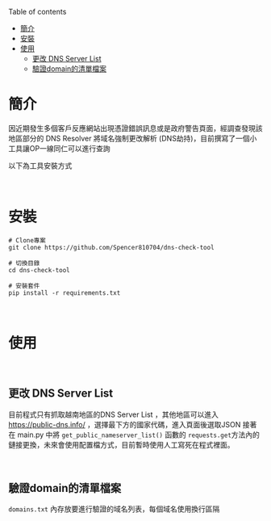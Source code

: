 Table of contents

- [簡介](#簡介)
- [安裝](#安裝)
- [使用](#使用)
  - [更改 DNS Server List](#更改-dns-server-list)
  - [驗證domain的清單檔案](#驗證domain的清單檔案)


# 簡介
因近期發生多個客戶反應網站出現憑證錯誤訊息或是政府警告頁面，經調查發現該地區部分的 DNS Resolver 將域名強制更改解析 (DNS劫持)，目前撰寫了一個小工具讓OP一線同仁可以進行查詢

以下為工具安裝方式

<br>

# 安裝

```
# Clone專案
git clone https://github.com/Spencer810704/dns-check-tool

# 切換目錄
cd dns-check-tool

# 安裝套件
pip install -r requirements.txt
```

<br>

# 使用

<br>

## 更改 DNS Server List
目前程式只有抓取越南地區的DNS Server List ，其他地區可以進入 https://public-dns.info/ ，選擇最下方的國家代碼，進入頁面後選取JSON
接著在 main.py 中將 `get_public_nameserver_list()` 函數的 `requests.get`方法內的鏈接更換，未來會使用配置檔方式，目前暫時使用人工寫死在程式裡面。

<br>

## 驗證domain的清單檔案
`domains.txt` 內存放要進行驗證的域名列表，每個域名使用換行區隔

<br>
